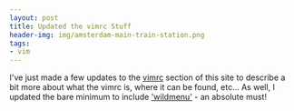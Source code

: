 ```yaml
---
layout: post
title: Updated the vimrc Stuff
header-img: img/amsterdam-main-train-station.png
tags:
- vim
---
```

I've just made a few updates to the [vimrc](/vim/the-vimrc-file/) section of this site to describe a bit more about what the vimrc is, where it can be found, etc... As well, I updated the bare minimum to include ['wildmenu'](http://vimdoc.sourceforge.net/htmldoc/options.html#'wildmenu') - an absolute must!
